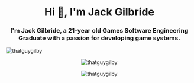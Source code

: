 <h1 align="center">Hi 👋, I'm Jack Gilbride</h1>
<h3 align="center">I'm Jack Gilbride, a 21-year old Games Software Engineering Graduate with a passion for developing game systems.</h3>

<p align="left"> <img src="https://komarev.com/ghpvc/?username=thatguygilby" alt="thatguygilby" /> </p>

<p align="center"> <img src="https://github-readme-stats.vercel.app/api/top-langs/?username=thatguygilby&hide=c,objective-c&theme=tokyonight" alt="thatguygilby" /> </p>
<p align="center"> <img src="https://github-readme-stats.vercel.app/api?username=thatguygilby&show_icons=true&count_private=true&theme=tokyonigh" alt="thatguygilby" /> </p>
